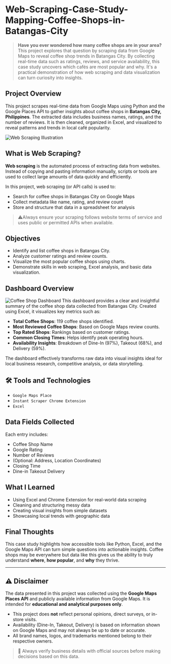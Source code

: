 
# Web-Scraping-Case-Study-Mapping-Coffee-Shops-in-Batangas-City

> **Have you ever wondered how many coffee shops are in your area?**  
> This project explores that question by scraping data from Google Maps to reveal coffee shop trends in Batangas City. By collecting real-time data such as ratings, reviews, and service availability, this case study uncovers which cafés are most popular and why. It's a practical demonstration of how web scraping and data visualization can turn curiosity into insights.


## Project Overview

This project scrapes real-time data from Google Maps using Python and the Google Places API to gather insights about coffee shops in **Batangas City, Philippines**. The extracted data includes business names, ratings, and the number of reviews. It is then cleaned, organized in Excel, and visualized to reveal patterns and trends in local café popularity.


![Web Scraping Illustration](https://github.com/Jerome-analyst/Web-Scraping-Case-Study-Mapping-Coffee-Shops-in-Batangas-City/blob/main/What%20is%20web%20scraping%20.png)

## What is Web Scraping?

**Web scraping** is the automated process of extracting data from websites. Instead of copying and pasting information manually, scripts or tools are used to collect large amounts of data quickly and efficiently.

In this project, web scraping (or API calls) is used to:
- Search for coffee shops in Batangas City on Google Maps
- Collect metadata like name, rating, and review count
- Store and structure that data in a spreadsheet for analysis

> ⚠Always ensure your scraping follows website terms of service and uses public or permitted APIs when available.



## Objectives

- Identify and list coffee shops in Batangas City.
- Analyze customer ratings and review counts.
- Visualize the most popular coffee shops using charts.
- Demonstrate skills in web scraping, Excel analysis, and basic data visualization.

##  Dashboard Overview

![Coffee Shop Dashboard](https://github.com/Jerome-analyst/Web-Scraping-Case-Study-Mapping-Coffee-Shops-in-Batangas-City/blob/main/Dashboard%20Preview.png)
This dashboard provides a clear and insightful summary of the coffee shop data collected from Batangas City. Created using Excel, it visualizes key metrics such as:

- **Total Coffee Shops**: 119 coffee shops identified.
- **Most Reviewed Coffee Shops**: Based on Google Maps review counts.
- **Top Rated Shops**: Rankings based on customer ratings.
- **Common Closing Times**: Helps identify peak operating hours.
- **Availability Insights**: Breakdown of Dine-In (97%), Takeout (68%), and Delivery (59%).

The dashboard effectively transforms raw data into visual insights ideal for local business research, competitive analysis, or data storytelling.


## 🛠️ Tools and Technologies

- `Google Maps Place`
- `Instant Scraper Chrome Extension` 
- `Excel`  


## Data Fields Collected

Each entry includes:
- Coffee Shop Name
- Google Rating
- Number of Reviews
- (Optional: Address, Location Coordinates)
- Closing Time
- Dine-in	Takeout	Delivery
 
## What I Learned

- Using Excel and Chrome Extension for real-world data scraping
- Cleaning and structuring messy data
- Creating visual insights from simple datasets
- Showcasing local trends with geographic data



## Final Thoughts

This case study highlights how accessible tools like Python, Excel, and the Google Maps API can turn simple questions into actionable insights. Coffee shops may be everywhere but data like this gives us the ability to truly understand **where**, **how popular**, and **why** they thrive.


---

## ⚠️ Disclaimer

The data presented in this project was collected using the **Google Maps Places API** and publicly available information from Google Maps. It is intended for **educational and analytical purposes only**.

- This project does **not** reflect personal opinions, direct surveys, or in-store visits.
- Availability (Dine-In, Takeout, Delivery) is based on information shown on Google Maps and may not always be up to date or accurate.
- All brand names, logos, and trademarks mentioned belong to their respective owners.

> 📌 Always verify business details with official sources before making decisions based on this data.
